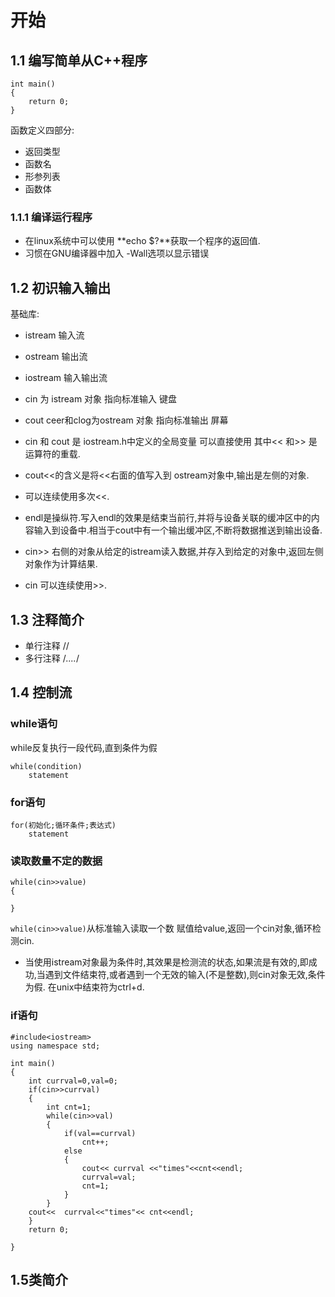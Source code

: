 # 开始

## 1.1 编写简单从C++程序

````
int main()
{
    return 0;
}
``````

函数定义四部分:
* 返回类型
* 函数名
* 形参列表
* 函数体

### 1.1.1 编译运行程序
* 在linux系统中可以使用 **echo $?**获取一个程序的返回值.
* 习惯在GNU编译器中加入 -Wall选项以显示错误

## 1.2 初识输入输出

基础库:
* istream 输入流
* ostream 输出流
* iostream 输入输出流

* cin 为 istream 对象 指向标准输入 键盘
* cout ceer和clog为ostream 对象 指向标准输出  屏幕
* cin 和 cout 是 iostream.h中定义的全局变量 可以直接使用 其中<< 和>> 是运算符的重载.
* cout<<的含义是将<<右面的值写入到 ostream对象中,输出是左侧的对象.
* 可以连续使用多次<<.
* endl是操纵符.写入endl的效果是结束当前行,并将与设备关联的缓冲区中的内容输入到设备中.相当于cout中有一个输出缓冲区,不断将数据推送到输出设备.
* cin>> 右侧的对象从给定的istream读入数据,并存入到给定的对象中,返回左侧对象作为计算结果.
* cin 可以连续使用>>.

## 1.3 注释简介

* 单行注释 //
* 多行注释 /*....*/
  

## 1.4 控制流

### while语句
while反复执行一段代码,直到条件为假
````
while(condition)
    statement
````
### for语句
```
for(初始化;循环条件;表达式)
    statement
`````

### 读取数量不定的数据
````
while(cin>>value)
{

}
``````
```while(cin>>value)```从标准输入读取一个数 赋值给value,返回一个cin对象,循环检测cin.
* 当使用istream对象最为条件时,其效果是检测流的状态,如果流是有效的,即成功,当遇到文件结束符,或者遇到一个无效的输入(不是整数),则cin对象无效,条件为假.
在unix中结束符为ctrl+d.
### if语句
````
#include<iostream>
using namespace std;

int main()
{
    int currval=0,val=0;
    if(cin>>currval)
    {
        int cnt=1;
        while(cin>>val)
        {
            if(val==currval)
                cnt++;
            else
            {
                cout<< currval <<"times"<<cnt<<endl;
                currval=val;
                cnt=1;
            }
        }
    cout<<  currval<<"times"<< cnt<<endl;
    }
    return 0;
    
}
````

## 1.5类简介
